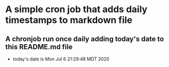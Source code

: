 A simple cron job that adds daily timestamps to markdown file
============================================================
## A chronjob run once daily adding today's date to this README.md file
* today's date is Mon Jul  6 21:29:48 MDT 2020

